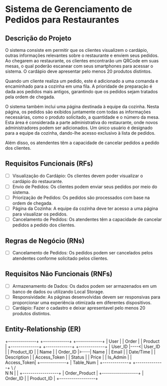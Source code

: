 # Sistema de Gerenciamento de Pedidos para Restaurantes

## Descrição do Projeto

O sistema consiste em permitir que os clientes visualizem o cardápio,
outras informações relevantes sobre o restaurante e enviem seus pedidos.
Ao chegarem ao restaurante, os clientes encontrarão um QRCode em suas mesas,
o qual poderão escanear com seus smartphones para acessar o sistema.
O cardápio deve apresentar pelo menos 20 produtos distintos.

Quando um cliente realiza um pedido, este é adicionado a uma comanda e 
encaminhado para a cozinha em uma fila. 
A prioridade de preparação é dada aos pedidos mais antigos,
garantindo que os pedidos sejam tratados pela ordem de chegada. 

O sistema também inclui uma página destinada à equipe da cozinha.
Nesta página, os pedidos são exibidos juntamente com todas as informações 
necessárias, como o produto solicitado, a quantidade e o número da mesa. 
Esta área é considerada a parte administrativa do restaurante,
onde novos administradores podem ser adicionados. 
Um único usuário é designado para a equipe da cozinha, 
dando-lhe acesso exclusivo à lista de pedidos.

Além disso, os atendentes têm a capacidade de cancelar pedidos a pedido dos clientes.

## Requisitos Funcionais (RFs)

- [ ] Visualização do Cardápio: Os clientes devem poder visualizar o cardápio do restaurante.
- [ ] Envio de Pedidos: Os clientes podem enviar seus pedidos por meio do sistema.
- [ ] Priorização de Pedidos: Os pedidos são processados com base na ordem de chegada.
- [ ] Página da Cozinha: A equipe da cozinha deve ter acesso a uma página para visualizar os pedidos.
- [ ] Cancelamento de Pedidos: Os atendentes têm a capacidade de cancelar pedidos a pedido dos clientes.

## Regras de Negócio (RNs)

- [ ] Cancelamento de Pedidos: Os pedidos podem ser cancelados pelos atendentes conforme solicitado pelos clientes.

## Requisitos Não Funcionais (RNFs)

- [ ] Armazenamento de Dados: Os dados podem ser armazenados em um banco de dados ou utilizando Local Storage.
- [ ] Responsividade: As páginas desenvolvidas devem ser responsivas para proporcionar uma experiência otimizada em diferentes dispositivos.
- [ ] Cardápio: Fazer o cadastro e deixar apresentavel pelo menos 20 produtos distintos.

## Entity-Relationship (ER)

+--------------+     +-------------+     +-------------+
|   User       |     |   Order     |     |   Product   |
+--------------+     +-------------+     +-------------+
| User_ID      |----<| User_ID     |     | Product_ID  |
| Name         |     | Order_ID    |>----| Name        |
| Email        |     | Date/Time   |     | Description |
| Access_Token |     | Status      |     | Price       |
| Is_Admin     |     | Access_Token|     +-------------+
| Table_Num    |     +-------------+
+--------------+
                            \                /                      
                            N               N
                            |               |
                          +------------------+
                          |  Order_Product   |
                          +------------------+
                          | Order_ID         |
                          | Product_ID       |
                          +------------------+
